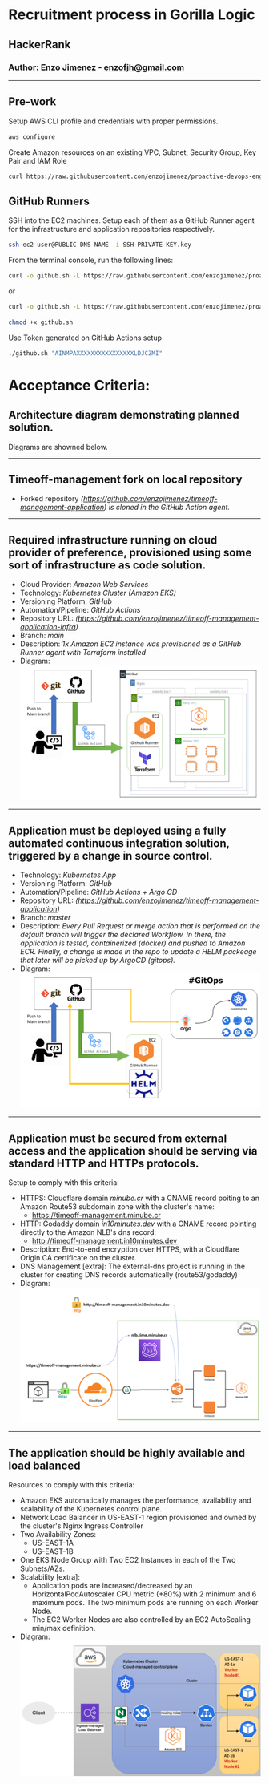 # Recruitment process in Gorilla Logic
## HackerRank
### Author: Enzo Jimenez - enzofjh@gmail.com

<hr>

## Pre-work

Setup AWS CLI profile and credentials with proper permissions.
```sh
aws configure
```
Create Amazon resources on an existing VPC, Subnet, Security Group, Key Pair and IAM Role
```sh
curl https://raw.githubusercontent.com/enzojimenez/proactive-devops-engineer-senior/main/pre-work/aws.sh | bash
```

## GitHub Runners

SSH into the EC2 machines. Setup each of them as a GitHub Runner agent for the infrastructure and application repositories respectively.
```sh
ssh ec2-user@PUBLIC-DNS-NAME -i SSH-PRIVATE-KEY.key
```
From the terminal console, run the following lines:
```sh
curl -o github.sh -L https://raw.githubusercontent.com/enzojimenez/proactive-devops-engineer-senior/main/pre-work/ec2-setup-infra.sh
```
or
```sh
curl -o github.sh -L https://raw.githubusercontent.com/enzojimenez/proactive-devops-engineer-senior/main/pre-work/ec2-setup-app.sh
```
```sh
chmod +x github.sh
```
Use Token generated on GitHub Actions setup
```sh
./github.sh "AINMPAXXXXXXXXXXXXXXXXLDJCZMI"
```

# Acceptance Criteria:

## Architecture diagram demonstrating planned solution.
Diagrams are showned below.
<hr>

## Timeoff-management fork on local repository
* Forked repository _(https://github.com/enzojimenez/timeoff-management-application) is cloned in the GitHub Action agent._
<hr>

## Required infrastructure running on cloud provider of preference, provisioned using some sort of infrastructure as code solution.
* Cloud Provider: _Amazon Web Services_
* Technology: _Kubernetes Cluster (Amazon EKS)_
* Versioning Platform: _GitHub_
* Automation/Pipeline: _GitHub Actions_
* Repository URL: _(https://github.com/enzojimenez/timeoff-management-application-infra)_
* Branch: _main_
* Description: _1x Amazon EC2 instance was provisioned as a GitHub Runner agent with Terraform installed_
* Diagram: <img src="images/GorillaLogic/Slide1.PNG" />
<hr>

## Application must be deployed using a fully automated continuous integration solution, triggered by a change in source control.
* Technology: _Kubernetes App_
* Versioning Platform: _GitHub_
* Automation/Pipeline: _GitHub Actions + Argo CD_
* Repository URL: _(https://github.com/enzojimenez/timeoff-management-application)_
* Branch: _master_
* Description: _Every Pull Request or merge action that is performed on the default branch will trigger the declared Workflow. In there, the application is tested, containerized (docker) and pushed to Amazon ECR. Finally, a change is made in the repo to update a HELM packeage that later will be picked up by ArgoCD (gitops)._
* Diagram: <img src="images/GorillaLogic/Slide3.PNG" />
<hr>

## Application must be secured from external access and the application should be serving via standard HTTP and HTTPs protocols.
Setup to comply with this criteria:
<ul>
<li>HTTPS: Cloudflare domain <i>minube.cr</i> with a CNAME record poiting to an Amazon Route53 subdomain zone with the cluster's name:<ul><li><a href="https://timeoff-management.minube.cr/login" target="_blank">https://timeoff-management.minube.cr</a></li></ul></li>
<li>HTTP: Godaddy domain <i>in10minutes.dev</i> with a CNAME record pointing directly to the Amazon NLB's dns record:<ul><li><a href="http://timeoff-management.in10minutes.dev/login" target="_blank">http://timeoff-management.in10minutes.dev</a></li></ul></li>
<li>Description: End-to-end encryption over HTTPS, with a Cloudflare Origin CA certificate on the cluster.</li>
<li>DNS Management [extra]: The external-dns project is running in the cluster for creating DNS records automatically (route53/godaddy)</li>
<li>Diagram: <img src="images/GorillaLogic/Slide4.PNG" /></li>
</ul>
<hr>

## The application should be highly available and load balanced
Resources to comply with this criteria:
<ul>
<li>Amazon EKS automatically manages the performance, availability and scalability of the Kubernetes control plane.</li>
<li>Network Load Balancer in US-EAST-1 region provisioned and owned by the cluster's Nginx Ingress Controller</li>
<li>Two Availability Zones:<ul>
<li>US-EAST-1A</li>
<li>US-EAST-1B</li>
</ul></li>
<li>One EKS Node Group with Two EC2 Instances in each of the Two Subnets/AZs.</li>
<li>Scalability [extra]:<ul>
<li>Application pods are increased/decreased by an HorizontalPodAutoscaler CPU metric (+80%) with 2 minimum and 6 maximum pods. The two minimum pods are running on each Worker Node.</li>
<li>The EC2 Worker Nodes are also controlled by an EC2 AutoScaling min/max definition.</li>
</ul>
<li>Diagram: <img src="images/GorillaLogic/Slide2.PNG" /></li>
</ul>